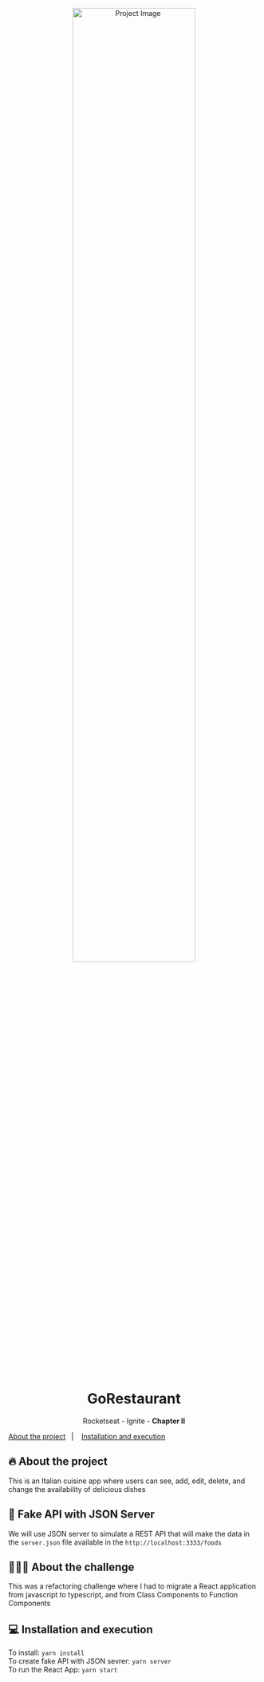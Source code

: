<p align="center">
    <img width="70%" src="https://imgur.com/WAxwcLQ.png" alt="Project Image"/>
</p>

<h1 align="center">GoRestaurant</h1>

<p align="center">
  <p align="center">Rocketseat - Ignite - <strong>Chapter II</strong></p>
  <a href="#-about-the-project">About the project</a>&nbsp;&nbsp;&nbsp;|&nbsp;&nbsp;&nbsp;
  <a href="#-installation-and-execution">Installation and execution</a>
</p>

## 🔥 About the project
This is an Italian cuisine app where users can see, add, edit, delete, and change the availability of delicious dishes

## 🌵 Fake API with JSON Server
We will use JSON server to simulate a REST API that will make the data in the `server.json` file available in the `http://localhost:3333/foods` 

## 👨🏽‍💻 About the challenge
This was a refactoring challenge where I had to migrate a React application from javascript to typescript, and from Class Components to Function Components

## 💻 Installation and execution
To install: `yarn install`<br>
To create fake API with JSON sevrer: `yarn server`<br>
To run the React App: `yarn start`
